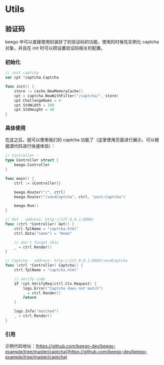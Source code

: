 # Utils

## 验证码
beego 中可以直接使用封装好了的验证码的功能，使用的时候先实例化 captcha 对象，并且在 init 时可以把设置验证码相关的配置。

### 初始化
```go
// init captcha
var cpt *captcha.Captcha

func init() {
	store := cache.NewMemoryCache()
	cpt = captcha.NewWithFilter("/captcha/", store)
	cpt.ChallengeNums = 4
	cpt.StdWidth = 100
	cpt.StdHeight = 40
}
```

### 具体使用
在这之后，就可以使用我们的 captcha 功能了（这里使用页面进行展示，可以根据源代码进行快速体验）：
```go
// Controller -
type Controller struct {
	beego.Controller
}

func main() {
	ctrl := &Controller{}

	beego.Router("/", ctrl)
	beego.Router("/sendCaptcha", ctrl, "post:Captcha")

	beego.Run()
}

// Get - address: http://127.0.0.1:8080/
func (ctrl *Controller) Get() {
	ctrl.TplName = "captcha.html"
	ctrl.Data["name"] = "Home"

	// don't forget this
	_ = ctrl.Render()
}

// Captcha - address: http://127.0.0.1:8080/sendCaptcha
func (ctrl *Controller) Captcha() {
	ctrl.TplName = "captcha.html"

	// verify code
	if !cpt.VerifyReq(ctrl.Ctx.Request) {
		logs.Error("Captcha does not match")
		_ = ctrl.Render()
		return
	}

	logs.Info("matched")
	_ = ctrl.Render()
}
```

### 引用
示例代码地址：[https://github.com/beego-dev/beego-example/tree/master/captcha](https://github.com/beego-dev/beego-example/tree/master/captcha)